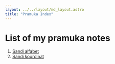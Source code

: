 ```yaml
---
layout: ../../layout/md_layout.astro
title: "Pramuka Index"
---
```


# List of my pramuka notes

1. [Sandi alfabet](./sandi.alfabet)
2. [Sandi koordinat](./sandi.koordinat)
